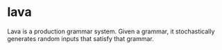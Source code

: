 # lava
Lava is a production grammar system. Given a grammar, it stochastically generates random inputs that satisfy that grammar.
